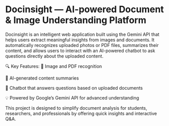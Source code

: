 # Docinsight — AI-powered Document & Image Understanding Platform
Docinsight is an intelligent web application built using the Gemini API that helps users extract meaningful insights from images and documents.
It automatically recognizes uploaded photos or PDF files, summarizes their content, and allows users to interact with an AI-powered chatbot to ask questions directly about the uploaded content.

🔍 Key Features:
📸 Image and PDF recognition

📝 AI-generated content summaries

🤖 Chatbot that answers questions based on uploaded documents

💡 Powered by Google’s Gemini API for advanced understanding

This project is designed to simplify document analysis for students, researchers, and professionals by offering quick insights and interactive Q&A.
